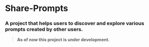 # Share-Prompts

### A project that helps users to discover and explore various prompts created by other users.

> **As of now this project is under development.**
